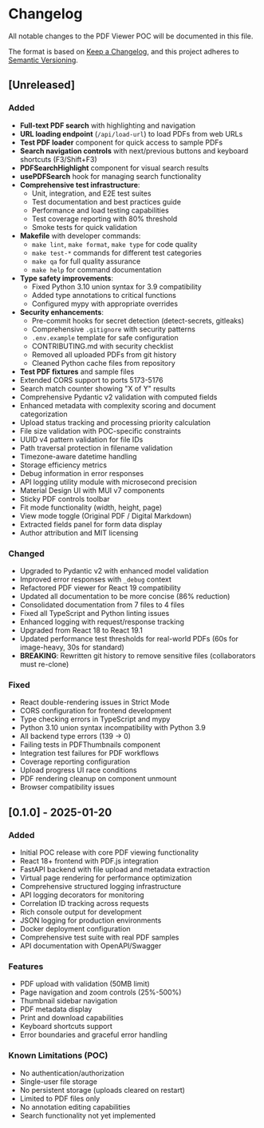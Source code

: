 # Changelog

All notable changes to the PDF Viewer POC will be documented in this file.

The format is based on [Keep a Changelog](https://keepachangelog.com/en/1.1.0/),
and this project adheres to [Semantic Versioning](https://semver.org/spec/v2.0.0.html).

## [Unreleased]

### Added
- **Full-text PDF search** with highlighting and navigation
- **URL loading endpoint** (`/api/load-url`) to load PDFs from web URLs
- **Test PDF loader** component for quick access to sample PDFs
- **Search navigation controls** with next/previous buttons and keyboard shortcuts (F3/Shift+F3)
- **PDFSearchHighlight** component for visual search results
- **usePDFSearch** hook for managing search functionality
- **Comprehensive test infrastructure**:
  - Unit, integration, and E2E test suites
  - Test documentation and best practices guide
  - Performance and load testing capabilities
  - Test coverage reporting with 80% threshold
  - Smoke tests for quick validation
- **Makefile** with developer commands:
  - `make lint`, `make format`, `make type` for code quality
  - `make test-*` commands for different test categories
  - `make qa` for full quality assurance
  - `make help` for command documentation
- **Type safety improvements**:
  - Fixed Python 3.10 union syntax for 3.9 compatibility
  - Added type annotations to critical functions
  - Configured mypy with appropriate overrides
- **Security enhancements**:
  - Pre-commit hooks for secret detection (detect-secrets, gitleaks)
  - Comprehensive `.gitignore` with security patterns
  - `.env.example` template for safe configuration
  - CONTRIBUTING.md with security checklist
  - Removed all uploaded PDFs from git history
  - Cleaned Python cache files from repository
- **Test PDF fixtures** and sample files
- Extended CORS support to ports 5173-5176
- Search match counter showing "X of Y" results
- Comprehensive Pydantic v2 validation with computed fields
- Enhanced metadata with complexity scoring and document categorization
- Upload status tracking and processing priority calculation
- File size validation with POC-specific constraints
- UUID v4 pattern validation for file IDs
- Path traversal protection in filename validation
- Timezone-aware datetime handling
- Storage efficiency metrics
- Debug information in error responses
- API logging utility module with microsecond precision
- Material Design UI with MUI v7 components
- Sticky PDF controls toolbar
- Fit mode functionality (width, height, page)
- View mode toggle (Original PDF / Digital Markdown)
- Extracted fields panel for form data display
- Author attribution and MIT licensing

### Changed
- Upgraded to Pydantic v2 with enhanced model validation
- Improved error responses with `_debug` context
- Refactored PDF viewer for React 19 compatibility
- Updated all documentation to be more concise (86% reduction)
- Consolidated documentation from 7 files to 4 files
- Fixed all TypeScript and Python linting issues
- Enhanced logging with request/response tracking
- Upgraded from React 18 to React 19.1
- Updated performance test thresholds for real-world PDFs (60s for image-heavy, 30s for standard)
- **BREAKING**: Rewritten git history to remove sensitive files (collaborators must re-clone)

### Fixed
- React double-rendering issues in Strict Mode
- CORS configuration for frontend development
- Type checking errors in TypeScript and mypy
- Python 3.10 union syntax incompatibility with Python 3.9
- All backend type errors (139 → 0)
- Failing tests in PDFThumbnails component
- Integration test failures for PDF workflows
- Coverage reporting configuration
- Upload progress UI race conditions
- PDF rendering cleanup on component unmount
- Browser compatibility issues

## [0.1.0] - 2025-01-20

### Added
- Initial POC release with core PDF viewing functionality
- React 18+ frontend with PDF.js integration
- FastAPI backend with file upload and metadata extraction
- Virtual page rendering for performance optimization
- Comprehensive structured logging infrastructure
- API logging decorators for monitoring
- Correlation ID tracking across requests
- Rich console output for development
- JSON logging for production environments
- Docker deployment configuration
- Comprehensive test suite with real PDF samples
- API documentation with OpenAPI/Swagger

### Features
- PDF upload with validation (50MB limit)
- Page navigation and zoom controls (25%-500%)
- Thumbnail sidebar navigation
- PDF metadata display
- Print and download capabilities
- Keyboard shortcuts support
- Error boundaries and graceful error handling

### Known Limitations (POC)
- No authentication/authorization
- Single-user file storage
- No persistent storage (uploads cleared on restart)
- Limited to PDF files only
- No annotation editing capabilities
- Search functionality not yet implemented